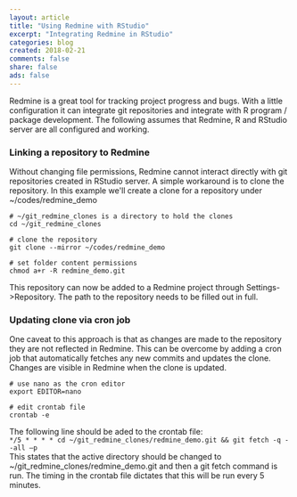 ```yaml
---
layout: article
title: "Using Redmine with RStudio"
excerpt: "Integrating Redmine in RStudio"
categories: blog
created: 2018-02-21
comments: false
share: false
ads: false
---
```

Redmine is a great tool for tracking project progress and bugs.  With a little configuration it can integrate git repositories and integrate with R program / package development.  The following assumes that Redmine, R and RStudio server are all configured and working.

### Linking a repository to Redmine
Without changing file permissions, Redmine cannot interact directly with git repositories created in RStudio server.  A simple workaround is to clone the repository.  In this example we'll create a clone for a repository under ~/codes/redmine_demo

```
# ~/git_redmine_clones is a directory to hold the clones
cd ~/git_redmine_clones

# clone the repository
git clone --mirror ~/codes/redmine_demo

# set folder content permissions
chmod a+r -R redmine_demo.git
```

This repository can now be added to a Redmine project through Settings->Repository.
The path to the repository needs to be filled out in full.

### Updating clone via cron job
One caveat to this approach is that as changes are made to the repository they are not reflected in Redmine.  This can be overcome by adding a cron job that automatically fetches any new commits and updates the clone.  Changes are visible in Redmine when the clone is updated.

```
# use nano as the cron editor
export EDITOR=nano

# edit crontab file
crontab -e
```

The following line should be aded to the crontab file:  
`*/5 * * * * cd ~/git_redmine_clones/redmine_demo.git && git fetch -q --all –p`  
This states that the active directory should be changed to ~/git_redmine_clones/redmine_demo.git and then a git fetch command is run.  The timing in the crontab file dictates that this will be run every 5 minutes.

